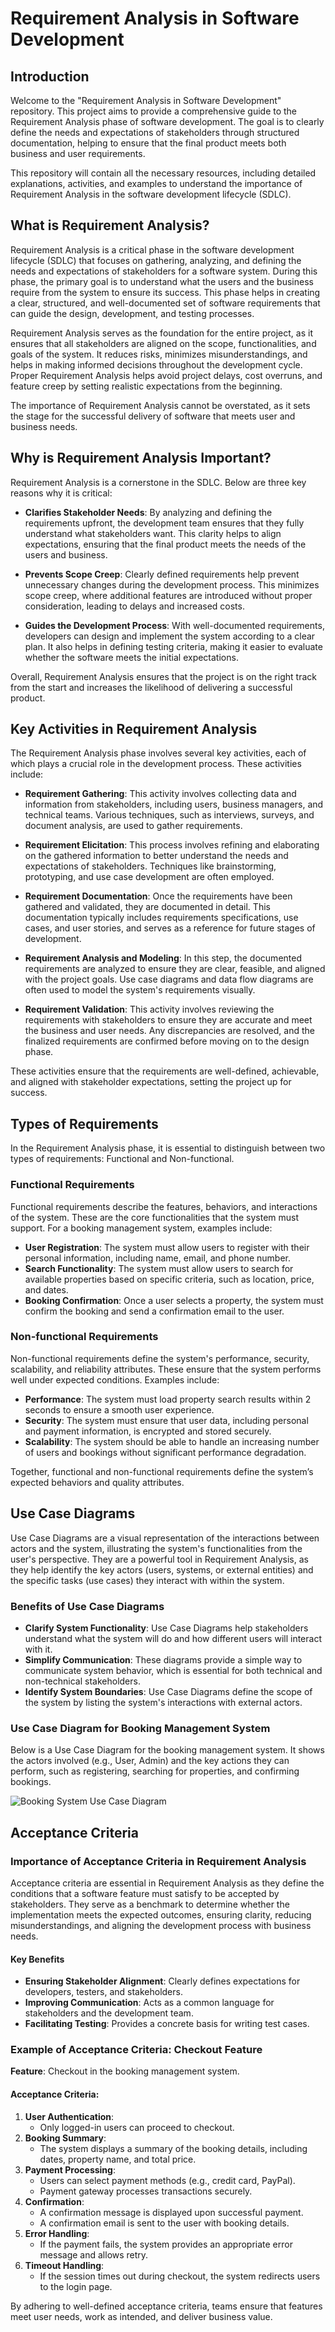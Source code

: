 # Requirement Analysis in Software Development

## Introduction

Welcome to the "Requirement Analysis in Software Development" repository. This project aims to provide a comprehensive guide to the Requirement Analysis phase of software development. The goal is to clearly define the needs and expectations of stakeholders through structured documentation, helping to ensure that the final product meets both business and user requirements.

This repository will contain all the necessary resources, including detailed explanations, activities, and examples to understand the importance of Requirement Analysis in the software development lifecycle (SDLC).


## What is Requirement Analysis?

Requirement Analysis is a critical phase in the software development lifecycle (SDLC) that focuses on gathering, analyzing, and defining the needs and expectations of stakeholders for a software system. During this phase, the primary goal is to understand what the users and the business require from the system to ensure its success. This phase helps in creating a clear, structured, and well-documented set of software requirements that can guide the design, development, and testing processes.

Requirement Analysis serves as the foundation for the entire project, as it ensures that all stakeholders are aligned on the scope, functionalities, and goals of the system. It reduces risks, minimizes misunderstandings, and helps in making informed decisions throughout the development cycle. Proper Requirement Analysis helps avoid project delays, cost overruns, and feature creep by setting realistic expectations from the beginning.

The importance of Requirement Analysis cannot be overstated, as it sets the stage for the successful delivery of software that meets user and business needs.


## Why is Requirement Analysis Important?

Requirement Analysis is a cornerstone in the SDLC. Below are three key reasons why it is critical:

- **Clarifies Stakeholder Needs**: By analyzing and defining the requirements upfront, the development team ensures that they fully understand what stakeholders want. This clarity helps to align expectations, ensuring that the final product meets the needs of the users and business.
  
- **Prevents Scope Creep**: Clearly defined requirements help prevent unnecessary changes during the development process. This minimizes scope creep, where additional features are introduced without proper consideration, leading to delays and increased costs.

- **Guides the Development Process**: With well-documented requirements, developers can design and implement the system according to a clear plan. It also helps in defining testing criteria, making it easier to evaluate whether the software meets the initial expectations.

Overall, Requirement Analysis ensures that the project is on the right track from the start and increases the likelihood of delivering a successful product.


## Key Activities in Requirement Analysis

The Requirement Analysis phase involves several key activities, each of which plays a crucial role in the development process. These activities include:

- **Requirement Gathering**: This activity involves collecting data and information from stakeholders, including users, business managers, and technical teams. Various techniques, such as interviews, surveys, and document analysis, are used to gather requirements.

- **Requirement Elicitation**: This process involves refining and elaborating on the gathered information to better understand the needs and expectations of stakeholders. Techniques like brainstorming, prototyping, and use case development are often employed.

- **Requirement Documentation**: Once the requirements have been gathered and validated, they are documented in detail. This documentation typically includes requirements specifications, use cases, and user stories, and serves as a reference for future stages of development.

- **Requirement Analysis and Modeling**: In this step, the documented requirements are analyzed to ensure they are clear, feasible, and aligned with the project goals. Use case diagrams and data flow diagrams are often used to model the system's requirements visually.

- **Requirement Validation**: This activity involves reviewing the requirements with stakeholders to ensure they are accurate and meet the business and user needs. Any discrepancies are resolved, and the finalized requirements are confirmed before moving on to the design phase.

These activities ensure that the requirements are well-defined, achievable, and aligned with stakeholder expectations, setting the project up for success.


## Types of Requirements

In the Requirement Analysis phase, it is essential to distinguish between two types of requirements: Functional and Non-functional.

### Functional Requirements

Functional requirements describe the features, behaviors, and interactions of the system. These are the core functionalities that the system must support. For a booking management system, examples include:

- **User Registration**: The system must allow users to register with their personal information, including name, email, and phone number.
- **Search Functionality**: The system must allow users to search for available properties based on specific criteria, such as location, price, and dates.
- **Booking Confirmation**: Once a user selects a property, the system must confirm the booking and send a confirmation email to the user.

### Non-functional Requirements

Non-functional requirements define the system's performance, security, scalability, and reliability attributes. These ensure that the system performs well under expected conditions. Examples include:

- **Performance**: The system must load property search results within 2 seconds to ensure a smooth user experience.
- **Security**: The system must ensure that user data, including personal and payment information, is encrypted and stored securely.
- **Scalability**: The system should be able to handle an increasing number of users and bookings without significant performance degradation.

Together, functional and non-functional requirements define the system’s expected behaviors and quality attributes.


## Use Case Diagrams

Use Case Diagrams are a visual representation of the interactions between actors and the system, illustrating the system's functionalities from the user's perspective. They are a powerful tool in Requirement Analysis, as they help identify the key actors (users, systems, or external entities) and the specific tasks (use cases) they interact with within the system.

### Benefits of Use Case Diagrams

- **Clarify System Functionality**: Use Case Diagrams help stakeholders understand what the system will do and how different users will interact with it.
- **Simplify Communication**: These diagrams provide a simple way to communicate system behavior, which is essential for both technical and non-technical stakeholders.
- **Identify System Boundaries**: Use Case Diagrams define the scope of the system by listing the system's interactions with external actors.

### Use Case Diagram for Booking Management System

Below is a Use Case Diagram for the booking management system. It shows the actors involved (e.g., User, Admin) and the key actions they can perform, such as registering, searching for properties, and confirming bookings.

![Booking System Use Case Diagram](alx-booking-uc.png)


## Acceptance Criteria

### Importance of Acceptance Criteria in Requirement Analysis
Acceptance criteria are essential in Requirement Analysis as they define the conditions that a software feature must satisfy to be accepted by stakeholders. They serve as a benchmark to determine whether the implementation meets the expected outcomes, ensuring clarity, reducing misunderstandings, and aligning the development process with business needs.

#### Key Benefits
- **Ensuring Stakeholder Alignment**: Clearly defines expectations for developers, testers, and stakeholders.
- **Improving Communication**: Acts as a common language for stakeholders and the development team.
- **Facilitating Testing**: Provides a concrete basis for writing test cases.

### Example of Acceptance Criteria: Checkout Feature
**Feature**: Checkout in the booking management system.

#### Acceptance Criteria:
1. **User Authentication**:
   - Only logged-in users can proceed to checkout.
2. **Booking Summary**:
   - The system displays a summary of the booking details, including dates, property name, and total price.
3. **Payment Processing**:
   - Users can select payment methods (e.g., credit card, PayPal).
   - Payment gateway processes transactions securely.
4. **Confirmation**:
   - A confirmation message is displayed upon successful payment.
   - A confirmation email is sent to the user with booking details.
5. **Error Handling**:
   - If the payment fails, the system provides an appropriate error message and allows retry.
6. **Timeout Handling**:
   - If the session times out during checkout, the system redirects users to the login page.

By adhering to well-defined acceptance criteria, teams ensure that features meet user needs, work as intended, and deliver business value.
